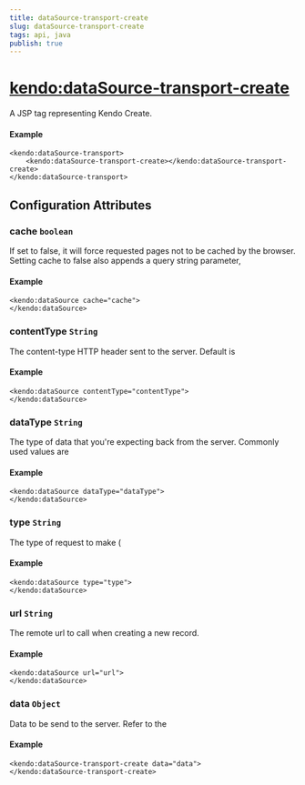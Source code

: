 ```yaml
---
title: dataSource-transport-create
slug: dataSource-transport-create
tags: api, java
publish: true
---
```


# <kendo:dataSource-transport-create>
A JSP tag representing Kendo Create.

#### Example
    <kendo:dataSource-transport>
        <kendo:dataSource-transport-create></kendo:dataSource-transport-create>
    </kendo:dataSource-transport>


## Configuration Attributes


### cache `boolean`

If set to false, it will force requested pages not to be cached by the browser. Setting cache to false also appends a query string parameter,

#### Example
    <kendo:dataSource cache="cache">
    </kendo:dataSource>



### contentType `String`

The content-type HTTP header sent to the server. Default is

#### Example
    <kendo:dataSource contentType="contentType">
    </kendo:dataSource>



### dataType `String`

The type of data that you're expecting back from the server. Commonly used values are

#### Example
    <kendo:dataSource dataType="dataType">
    </kendo:dataSource>



### type `String`

The type of request to make (

#### Example
    <kendo:dataSource type="type">
    </kendo:dataSource>



### url `String`

The remote url to call when creating a new record.

#### Example
    <kendo:dataSource url="url">
    </kendo:dataSource>



### data `Object`

Data to be send to the server.
Refer to the

#### Example
    <kendo:dataSource-transport-create data="data">
    </kendo:dataSource-transport-create>


